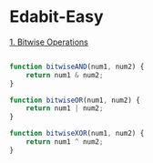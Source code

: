 # Edabit-Easy

[1. Bitwise Operations](https://edabit.com/challenge/vvuAkYEAArrZvmp6X)

```js 

function bitwiseAND(num1, num2) {
    return num1 & num2;
}

function bitwiseOR(num1, num2) {
    return num1 | num2;
}

function bitwiseXOR(num1, num2) {
    return num1 ^ num2;
}

```